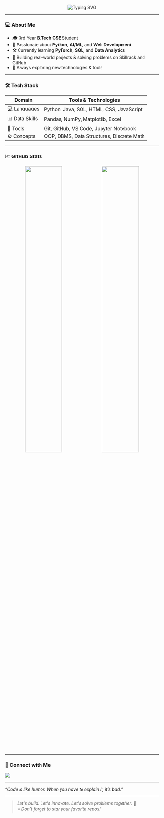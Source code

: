 <!-- Typing animation banner -->
<p align="center">
  <img src="https://readme-typing-svg.herokuapp.com?font=Fira+Code&size=22&pause=1000&color=3CBAC6&center=true&vCenter=true&width=700&lines=Hi%2C+I'm+Bhalaganapathy+(BGM);Computer+Science+Engineering+Student;Python+%7C+Data+Science+%7C+AI+Enthusiast;I+Love+Building+Projects+and+Solving+Problems;" alt="Typing SVG" />
</p>

---

### 💻 About Me
- 🎓 3rd Year **B.Tech CSE** Student  
- 🐍 Passionate about **Python**, **AI/ML**, and **Web Development**
- 🛠️ Currently learning **PyTorch**, **SQL**, and **Data Analytics**
- 🚀 Building real-world projects & solving problems on Skillrack and GitHub
- 🌱 Always exploring new technologies & tools

---

### 🛠️ Tech Stack

| Domain        | Tools & Technologies |
|---------------|----------------------|
| 💻 Languages   | Python, Java, SQL, HTML, CSS, JavaScript |
| 📊 Data Skills | Pandas, NumPy, Matplotlib, Excel |
| 🔧 Tools       | Git, GitHub, VS Code, Jupyter Notebook |
| ⚙️ Concepts    | OOP, DBMS, Data Structures, Discrete Math |

---

### 📈 GitHub Stats

<p align="center">
  <img src="https://github-readme-stats.vercel.app/api?username=BGM-007&show_icons=true&theme=radical&count_private=true&hide_border=true" width="49%" />
  <img src="https://github-readme-streak-stats.herokuapp.com/?user=BGM-007&theme=radical&hide_border=true" width="49%" />
</p>

---

### 🔗 Connect with Me

<p align="left">
  <a href="www.linkedin.com/in/bhalaganapathy-m-356302293" target="_blank">
    <img src="https://img.shields.io/badge/LinkedIn-blue?style=for-the-badge&logo=linkedin&logoColor=white" />
  </a>
</p>

---

   *“Code is like humor. When you have to explain it, it’s bad.”*

---

> _Let's build. Let's innovate. Let's solve problems together._ 🚀  
> ⭐️ _Don’t forget to star your favorite repos!_

